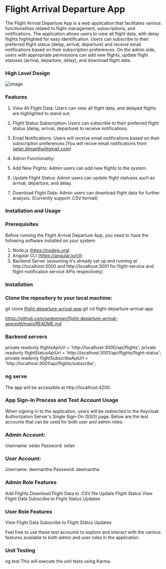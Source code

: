 
# Flight Arrival Departure App
The Flight Arrival Departure App is a web application that facilitates various functionalities related to flight management, subscriptions, and notifications. The application allows users to view all flight data, with delay flights highlighted for easy identification. Users can subscribe to their preferred flight status (delay, arrival, departure) and receive email notifications based on their subscription preferences. On the admin side, users with appropriate permissions can add new flights, update flight statuses (arrival, departure, delay), and download flight data.


### High Level Design

![image](https://github.com/sedeeman/flight-departure-arrival-app/assets/119731054/dbb66c2b-697e-455e-a94a-05879fa1600a)


### Features

1. View All Flight Data: Users can view all flight data, and delayed flights are highlighted to stand out.

2. Flight Status Subscription: Users can subscribe to their preferred flight status (delay, arrival, departure) to receive notifications.

3. Email Notifications: Users will receive email notifications based on their subscription preferences.(You will recive email notifications from selan.dimantha@gmail.com)

4. Admin Functionality:

5. Add New Flights: Admin users can add new flights to the system.

6. Update Flight Status: Admin users can update flight statuses such as arrival, departure, and delay.

7. Download Flight Data: Admin users can download flight data for further analysis. (Currently support .CSV format)


### Installation and Usage

### Prerequisites
Before running the Flight Arrival Departure App, you need to have the following software installed on your system:

1. Node.js (https://nodejs.org)
2. Angular CLI (https://angular.io/cli)
3. Backend Server (assuming it's already set up and running at http://localhost:3000 and http://localhost:3001 for flight-service and flight-notification service APIs respectively)

### Installation

### Clone the repository to your local machine:
git clone [flight-departure-arrival-app](https://github.com/sedeeman/flight-departure-arrival-app).git
cd flight-departure-arrival-app

https://github.com/sedeeman/flight-departure-arrival-app/edit/main/README.md

### Backend servers
private readonly flightsApiUrl = 'http://localhost:3000/api/flights';
private readonly flightStatusApiUrl = 'http://localhost:3001/api/flights/flight-status';
private readonly flightSubscribeApiUrl = 'http://localhost:3001/api/flights/subscribe';

### ng serve
The app will be accessible at http://localhost:4200.

### App Sign-In Process and Test Account Usage

When signing in to the application, users will be redirected to the Keycloak Authorization Server's Single Sign-On (SSO) page. Below are the test accounts that can be used for both user and admin roles:

### Admin Account:
Username: selan
Password: selan

### User Account:
Username: deemantha
Password: deemantha

### Admin Role Features
Add Flights
Download Flight Data to .CSV file
Update Flight Status
View Flight Data
Subscribe to Flight Status Updates

### User Role Features
View Flight Data
Subscribe to Flight Status Updates

Feel free to use these test accounts to explore and interact with the various features available to both admin and user roles in the application.             

### Unit Testing
ng test
This will execute the unit tests using Karma.
